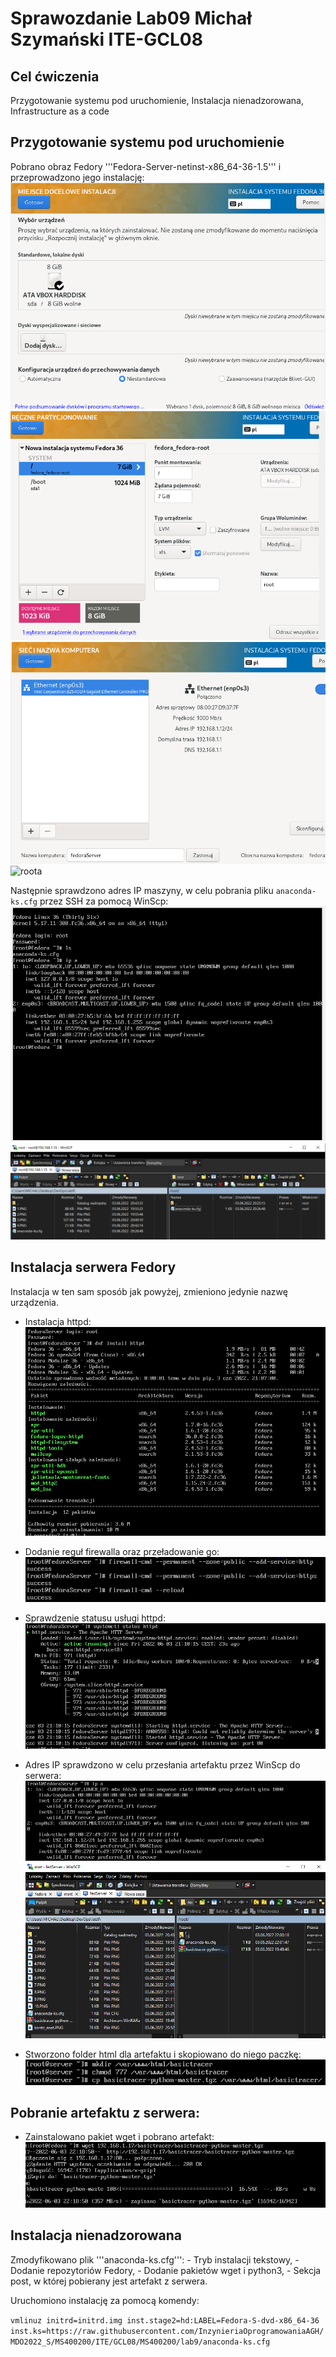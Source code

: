 # Sprawozdanie Lab09 Michał Szymański ITE-GCL08


## Cel ćwiczenia
Przygotowanie systemu pod uruchomienie, Instalacja nienadzorowana, Infrastructure as a code

## Przygotowanie systemu pod uruchomienie
Pobrano obraz Fedory '''Fedora-Server-netinst-x86_64-36-1.5''' i przeprowadzono jego instalację:
![1](1.PNG)
![2](2.PNG)
![3](3.PNG)
![roota](konto_roota.PNG)

Następnie sprawdzono adres IP maszyny, w celu pobrania pliku `anaconda-ks.cfg` przez SSH za pomocą  WinScp:
![4](4.PNG)
![5](5.PNG)

## Instalacja serwera Fedory
Instalacja w ten sam sposób jak powyżej, zmieniono jedynie nazwę urządzenia.

- Instalacja httpd:
![6](6.PNG)

- Dodanie reguł firewalla oraz przeładowanie go:
![7](7.PNG)

- Sprawdzenie statusu usługi httpd:
![8](8.PNG)

- Adres IP sprawdzono w celu przesłania artefaktu przez WinScp do serwera:
![9](9.PNG)
![10](10.PNG)

- Stworzono folder html dla artefaktu i skopiowano do niego paczkę:
![11](11.PNG)


## Pobranie artefaktu z serwera:

- Zainstalowano pakiet wget i pobrano artefakt:
![12](12.PNG)

## Instalacja nienadzorowana

Zmodyfikowano plik '''anaconda-ks.cfg''':
    - Tryb instalacji tekstowy,
    - Dodanie repozytoriów Fedory,
    - Dodanie pakietów wget i python3,
    - Sekcja post, w której pobierany jest artefakt z serwera.

Uruchomiono instalację za pomocą komendy:

`vmlinuz initrd=initrd.img inst.stage2=hd:LABEL=Fedora-S-dvd-x86_64-36 inst.ks=https://raw.githubusercontent.com/InzynieriaOprogramowaniaAGH/MDO2022_S/MS400200/ITE/GCL08/MS400200/lab9/anaconda-ks.cfg`










